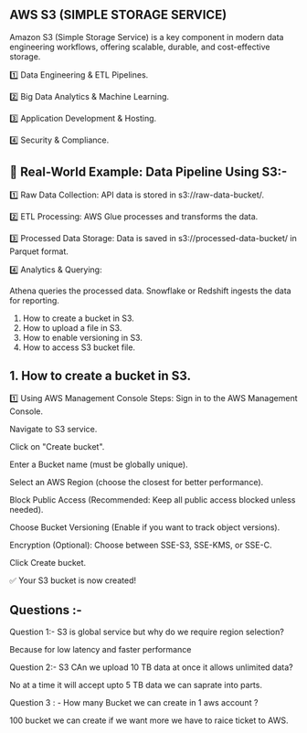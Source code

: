 AWS S3 (SIMPLE STORAGE SERVICE)
-------------------------------
Amazon S3 (Simple Storage Service) is a key component in modern data engineering workflows, offering scalable, durable, and cost-effective storage. 

1️⃣ Data Engineering & ETL Pipelines.

2️⃣ Big Data Analytics & Machine Learning.

3️⃣ Application Development & Hosting.

4️⃣ Security & Compliance.

📌 Real-World Example: Data Pipeline Using S3:-
-----------------------------------------------
1️⃣ Raw Data Collection: API data is stored in s3://raw-data-bucket/.

2️⃣ ETL Processing: AWS Glue processes and transforms the data.

3️⃣ Processed Data Storage: Data is saved in s3://processed-data-bucket/ in Parquet format.

4️⃣ Analytics & Querying:


Athena queries the processed data.
Snowflake or Redshift ingests the data for reporting.



1. How to create a bucket in S3.
2. How to upload a file in S3.
3. How to enable versioning in S3.
4. How to access S3 bucket file.


## 1. How to create a bucket in S3.
1️⃣ Using AWS Management Console
Steps:
Sign in to the AWS Management Console.

Navigate to S3 service.

Click on "Create bucket".

Enter a Bucket name (must be globally unique).

Select an AWS Region (choose the closest for better performance).

Block Public Access (Recommended: Keep all public access blocked unless needed).

Choose Bucket Versioning (Enable if you want to track object versions).

Encryption (Optional): Choose between SSE-S3, SSE-KMS, or SSE-C.

Click Create bucket.

✅ Your S3 bucket is now created!


## Questions :- 

Question 1:-   S3 is global service but why do we require region selection?

Because for low latency and faster performance

Question 2:- S3 CAn we upload 10 TB data at once it allows unlimited data?

No at a time it will accept upto 5 TB data we can saprate into parts.

Question 3 : - How many Bucket we can create in 1 aws account ?

100 bucket we can create if we want more we have to raice ticket to AWS.

